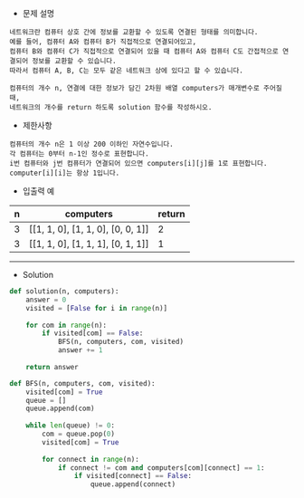 - 문제 설명

```
네트워크란 컴퓨터 상호 간에 정보를 교환할 수 있도록 연결된 형태를 의미합니다.
예를 들어, 컴퓨터 A와 컴퓨터 B가 직접적으로 연결되어있고,
컴퓨터 B와 컴퓨터 C가 직접적으로 연결되어 있을 때 컴퓨터 A와 컴퓨터 C도 간접적으로 연결되어 정보를 교환할 수 있습니다.
따라서 컴퓨터 A, B, C는 모두 같은 네트워크 상에 있다고 할 수 있습니다.

컴퓨터의 개수 n, 연결에 대한 정보가 담긴 2차원 배열 computers가 매개변수로 주어질 때,
네트워크의 개수를 return 하도록 solution 함수를 작성하시오.
```

- 제한사항

```
컴퓨터의 개수 n은 1 이상 200 이하인 자연수입니다.
각 컴퓨터는 0부터 n-1인 정수로 표현합니다.
i번 컴퓨터와 j번 컴퓨터가 연결되어 있으면 computers[i][j]를 1로 표현합니다.
computer[i][i]는 항상 1입니다.
```

- 입출력 예

| n |	computers	| return |
| --- | --- | --- |
| 3 |	[[1, 1, 0], [1, 1, 0], [0, 0, 1]]	| 2 |
| 3	| [[1, 1, 0], [1, 1, 1], [0, 1, 1]]	| 1 |

---

- Solution

```py
def solution(n, computers):
    answer = 0
    visited = [False for i in range(n)]
    
    for com in range(n):
        if visited[com] == False:
            BFS(n, computers, com, visited)
            answer += 1
            
    return answer

def BFS(n, computers, com, visited):
    visited[com] = True
    queue = []
    queue.append(com)
    
    while len(queue) != 0:
        com = queue.pop(0)
        visited[com] = True
        
        for connect in range(n):
            if connect != com and computers[com][connect] == 1:
                if visited[connect] == False:
                    queue.append(connect)
```
